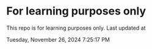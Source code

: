 # For learning purposes only
This repo is for learning purposes only.
Last updated at

Tuesday, November 26, 2024 7:25:17 PM

